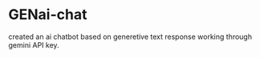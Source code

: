 # GENai-chat
created an ai chatbot based on generetive text response working through gemini API key.
